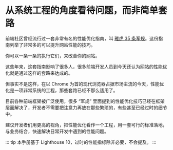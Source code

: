 # 从系统工程的角度看待问题，而非简单套路

前端社区曾经流行过一套非常有名的性能优化指南，叫 [雅虎 35 条军规](https://developer.yahoo.com/performance/rules.html?guccounter=2&guce_referrer=aHR0cHM6Ly9saW5rLmp1ZWppbi5jbi8&guce_referrer_sig=AQAAABIG-sK7LvhBJGoQpmXlQ3F0k7BGe8SQLSFdnXV2p44uMadU0caOs9JvFbSQW8o5wil1Jt2HmQIMMNxDB3rplIY_q93YXslaLCEKqfaPcCn9_8YwHHWhXDnzRRIRZ8XjVv5u3cyo4ChUPbJjZ6hfRoQWBonSyGDtM3sxI7-E6txI#page-nav)。这份指南列举了非常多的可以提升网站性能的技巧。

你可以一条一条的执行它们，来改善你的网站。

这些年来，这套指南影响了很多人，很多前端开发人员到今天还认为网站的性能优化就是通过这样的套路来达成的。

但事实不是这样，在以 Chrome 为首的现代浏览器占据市场主流的今天，性能优化是一项非常系统的工程，那些套路已经不那么适用了。

目前各种前端框架被广泛使用，很多 “军规” 里面提到的性能优化技巧已经在框架层面解决了，开发者不需要把注意力再放在那些繁琐的，有些甚至已经过时的细节中。

建议开发者们用更高的视角，把性能优化看作一个工程，用一套可行的标准落地，与业务结合，快速解决日常开发中遇到的性能问题。

::: tip
本手册基于 Lighthouse 10，过时的性能指标除非必要，不会提及。
:::
